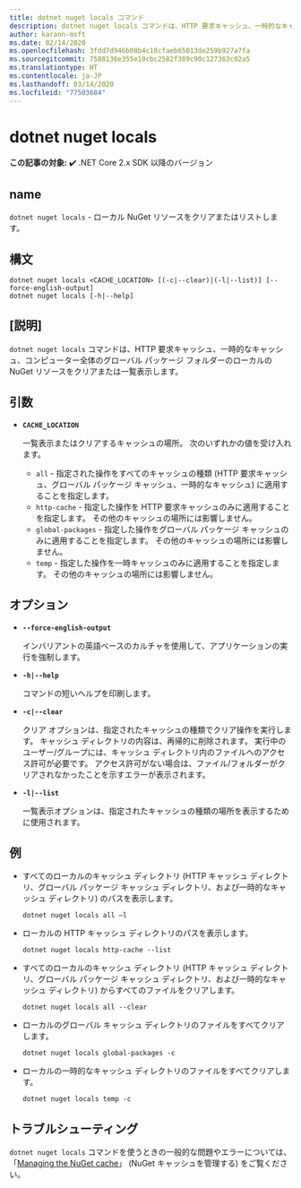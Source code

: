```yaml
---
title: dotnet nuget locals コマンド
description: dotnet nuget locals コマンドは、HTTP 要求キャッシュ、一時的なキャッシュ、コンピューター全体のグローバル パッケージ フォルダーなどのローカルの NuGet リソースをクリアまたは一覧表示します。
author: karann-msft
ms.date: 02/14/2020
ms.openlocfilehash: 3fdd7d946b08b4c18cfaeb65013de259b927a7fa
ms.sourcegitcommit: 7588136e355e10cbc2582f389c90c127363c02a5
ms.translationtype: HT
ms.contentlocale: ja-JP
ms.lasthandoff: 03/14/2020
ms.locfileid: "77503684"
---
```

# <a name="dotnet-nuget-locals"></a>dotnet nuget locals

**この記事の対象:** ✔️ .NET Core 2.x SDK 以降のバージョン

## <a name="name"></a>name

`dotnet nuget locals` - ローカル NuGet リソースをクリアまたはリストします。

## <a name="synopsis"></a>構文

```dotnetcli
dotnet nuget locals <CACHE_LOCATION> [(-c|--clear)|(-l|--list)] [--force-english-output]
dotnet nuget locals [-h|--help]
```

## <a name="description"></a>[説明]

`dotnet nuget locals` コマンドは、HTTP 要求キャッシュ、一時的なキャッシュ、コンピューター全体のグローバル パッケージ フォルダーのローカルの NuGet リソースをクリアまたは一覧表示します。

## <a name="arguments"></a>引数

- **`CACHE_LOCATION`**

  一覧表示またはクリアするキャッシュの場所。 次のいずれかの値を受け入れます。

  * `all` - 指定された操作をすべてのキャッシュの種類 (HTTP 要求キャッシュ、グローバル パッケージ キャッシュ、一時的なキャッシュ) に適用することを指定します。
  * `http-cache` - 指定した操作を HTTP 要求キャッシュのみに適用することを指定します。 その他のキャッシュの場所には影響しません。
  * `global-packages` - 指定した操作をグローバル パッケージ キャッシュのみに適用することを指定します。 その他のキャッシュの場所には影響しません。
  * `temp` - 指定した操作を一時キャッシュのみに適用することを指定します。 その他のキャッシュの場所には影響しません。

## <a name="options"></a>オプション

- **`--force-english-output`**

  インバリアントの英語ベースのカルチャを使用して、アプリケーションの実行を強制します。

- **`-h|--help`**

  コマンドの短いヘルプを印刷します。

- **`-c|--clear`**

  クリア オプションは、指定されたキャッシュの種類でクリア操作を実行します。 キャッシュ ディレクトリの内容は、再帰的に削除されます。 実行中のユーザー/グループには、キャッシュ ディレクトリ内のファイルへのアクセス許可が必要です。 アクセス許可がない場合は、ファイル/フォルダーがクリアされなかったことを示すエラーが表示されます。

- **`-l|--list`**

  一覧表示オプションは、指定されたキャッシュの種類の場所を表示するために使用されます。

## <a name="examples"></a>例

- すべてのローカルのキャッシュ ディレクトリ (HTTP キャッシュ ディレクトリ、グローバル パッケージ キャッシュ ディレクトリ、および一時的なキャッシュ ディレクトリ) のパスを表示します。

  ```dotnetcli
  dotnet nuget locals all –l
  ```

- ローカルの HTTP キャッシュ ディレクトリのパスを表示します。

  ```dotnetcli
  dotnet nuget locals http-cache --list
  ```

- すべてのローカルのキャッシュ ディレクトリ (HTTP キャッシュ ディレクトリ、グローバル パッケージ キャッシュ ディレクトリ、および一時的なキャッシュ ディレクトリ) からすべてのファイルをクリアします。

  ```dotnetcli
  dotnet nuget locals all --clear
  ```

- ローカルのグローバル キャッシュ ディレクトリのファイルをすべてクリアします。

  ```dotnetcli
  dotnet nuget locals global-packages -c
  ```

- ローカルの一時的なキャッシュ ディレクトリのファイルをすべてクリアします。

  ```dotnetcli
  dotnet nuget locals temp -c
  ```

## <a name="troubleshooting"></a>トラブルシューティング

`dotnet nuget locals` コマンドを使うときの一般的な問題やエラーについては、「[Managing the NuGet cache](/nuget/consume-packages/managing-the-nuget-cache)」 (NuGet キャッシュを管理する) をご覧ください。
